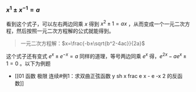 ### $x^1 ± x^{-1} = a$

看到这个式子，可以左右两边同乘 $x$ 得到 $x^2 ± 1 = ax$ ，从而变成一个一元二次方程，然后按照一元二次方程解的公式就能得到。

> 一元二次方程解：$x=\frac{-b±\sqrt{b^2-4ac}}{2a}$

这个式子还有变式 $e^x ± e^{-x} = a$ 同样的道理，等号两边同乘 $e^x$ 得，$e^{2x} - ae^{x} ± 1 = 0$ 。以下为例题

- [[01 函数 极限 连续#例1：求双曲正弦函数 y sh x frac e x - e -x 2 的反函数]]


